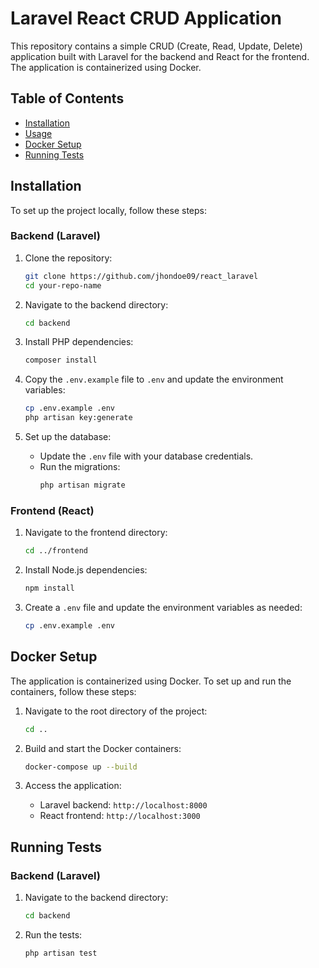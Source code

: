 # Laravel React CRUD Application

This repository contains a simple CRUD (Create, Read, Update, Delete) application built with Laravel for the backend and React for the frontend. The application is containerized using Docker.

## Table of Contents

- [Installation](#installation)
- [Usage](#usage)
- [Docker Setup](#docker-setup)
- [Running Tests](#running-tests)

## Installation

To set up the project locally, follow these steps:

### Backend (Laravel)

1. Clone the repository:
    ```bash
    git clone https://github.com/jhondoe09/react_laravel
    cd your-repo-name
    ```

2. Navigate to the backend directory:
    ```bash
    cd backend
    ```

3. Install PHP dependencies:
    ```bash
    composer install
    ```

4. Copy the `.env.example` file to `.env` and update the environment variables:
    ```bash
    cp .env.example .env
    php artisan key:generate
    ```

5. Set up the database:
    - Update the `.env` file with your database credentials.
    - Run the migrations:
        ```bash
        php artisan migrate
        ```

### Frontend (React)

1. Navigate to the frontend directory:
    ```bash
    cd ../frontend
    ```

2. Install Node.js dependencies:
    ```bash
    npm install
    ```

3. Create a `.env` file and update the environment variables as needed:
    ```bash
    cp .env.example .env
    ```

## Docker Setup

The application is containerized using Docker. To set up and run the containers, follow these steps:

1. Navigate to the root directory of the project:
    ```bash
    cd ..
    ```

2. Build and start the Docker containers:
    ```bash
    docker-compose up --build
    ```

3. Access the application:
    - Laravel backend: `http://localhost:8000`
    - React frontend: `http://localhost:3000`

## Running Tests

### Backend (Laravel)

1. Navigate to the backend directory:
    ```bash
    cd backend
    ```

2. Run the tests:
    ```bash
    php artisan test
    ```
